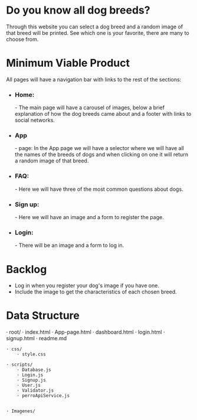 <h1>Do you know all dog breeds?</h1>

<p> Through this website you can select a dog breed and a random image of that breed will be printed. See which one is your favorite, there are many to choose from.</p>


<h1>Minimum Viable Product</h1>

All pages will have a navigation bar with links to the rest of the sections:

- <h3>Home:</h3> - The main page will have a carousel of images, below a brief explanation of how the dog breeds came about and a footer with links to social networks.

- <h3>App</h3> - page: In the App page we will have a selector where we will have all the names of the breeds of dogs and when clicking on one it will return a random image of that breed.

- <h3>FAQ:</h3> - Here we will have three of the most common questions about dogs.

- <h3>Sign up:</h3> - Here we will have an image and a form to register the page.

- <h3>Login:</h3> - There will be an image and a form to log in.



<h1>Backlog</h1>

- Log in when you register your dog's image if you have one.
- Include the image to get the characteristics of each chosen breed.


<h1>Data Structure</h1>

· root/
    · index.html
    · App-page.html
    · dashboard.html
    · login.html
    · signup.html
    · readme.md

    · css/
        · style.css

    · scripts/
        · Database.js
        · Login.js
        · Signup.js
        · User.js
        · Validator.js
        · perroApiService.js

    
    · Imagenes/
    